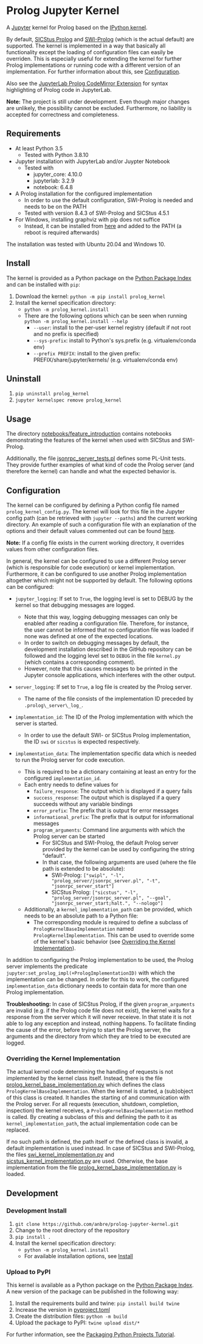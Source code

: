 
# Prolog Jupyter Kernel

A [Jupyter](https://jupyter.org/) kernel for Prolog based on the [IPython kernel](https://github.com/ipython/ipykernel).

By default, [SICStus Prolog](https://sicstus.sics.se/) and [SWI-Prolog](https://www.swi-prolog.org/) (which is the actual default) are supported. The kernel is implemented in a way that basically all functionality except the loading of configuration files can easily be overriden. This is especially useful for extending the kernel for further Prolog implementations or running code with a different version of an implementation. For further information about this, see [Configuration](#configuration).

Also see the [JupyterLab Prolog CodeMirror Extension](https://github.com/anbre/jupyterlab-prolog-codemirror-extension) for syntax highlighting of Prolog code in JupyterLab.

**Note:** The project is still under development. Even though major changes are unlikely, the possibility cannot be excluded. Furthermore, no liability is accepted for correctness and completeness.


## Requirements

- At least Python 3.5
  - Tested with Python 3.8.10
- Jupyter installation with JupyterLab and/or Juypter Notebook
  - Tested with
    - jupyter_core: 4.10.0
    - jupyterlab: 3.2.9
    - notebook: 6.4.8
- A Prolog installation for the configured implementation
  - In order to use the default configuration, SWI-Prolog is needed and needs to be on the PATH
  - Tested with version 8.4.3 of SWI-Prolog and SICStus 4.5.1
- For Windows, installing graphviz with pip does not suffice
  - Instead, it can be installed from [here](https://graphviz.org/download/) and added to the PATH (a reboot is required afterwards)

The installation was tested with Ubuntu 20.04 and Windows 10.


## Install

The kernel is provided as a Python package on the [Python Package Index](https://pypi.org/) and can be installed with `pip`:
1. Download the kernel:
  `python -m pip install prolog_kernel`
2. Install the kernel specification directory:
    - `python -m prolog_kernel.install`
    - There are the following options which can be seen when running `python -m prolog_kernel.install --help`
      - `--user`: install to the per-user kernel registry (default if not root and no prefix is specified)
      - `--sys-prefix`: install to Python's sys.prefix (e.g. virtualenv/conda env)
      - `--prefix PREFIX`: install to the given prefix: PREFIX/share/jupyter/kernels/ (e.g. virtualenv/conda env)


## Uninstall
1. `pip uninstall prolog_kernel`
2. `jupyter kernelspec remove prolog_kernel`


## Usage

The directory [notebooks/feature_introduction](./notebooks/feature_introduction) contains notebooks demonstrating the features of the kernel when used with SICStus and SWI-Prolog.

Additionally, the file [jsonrpc_server_tests.pl](./prolog_server/jsonrpc_server_tests.pl) defines some PL-Unit tests.
They provide further examples of what kind of code the Prolog server (and therefore the kernel) can handle and what the expected behavior is.


## Configuration

The kernel can be configured by defining a Python config file named `prolog_kernel_config.py`. The kernel will look for this file in the Jupyter config path (can be retrieved with `jupyter --paths`) and the current working directory. An example of such a configuration file with an explanation of the options and their default values commented out can be found [here](./prolog_kernel/prolog_kernel_config.py).

**Note:** If a config file exists in the current working directory, it overrides values from other configuration files.



In general, the kernel can be configured to use a different Prolog server (which is responsible for code execution) or kernel implementation. Furthermore, it can be configured to use another Prolog implementation altogether which might not be supported by default. The following options can be configured:
- `jupyter_logging`: If set to `True`, the logging level is set to DEBUG by the kernel so that debugging messages are logged.
  - Note that this way, logging debugging messages can only be enabled after reading a configuration file. Therefore, for instance, the user cannot be informed that no configuration file was loaded if none was defined at one of the expected locations.
  - In order to switch on debugging messages by default, the development installation described in the GitHub repository can be followed and the logging level set to `DEBUG` in the file `kernel.py` (which contains a corresponding comment).
  - However, note that this causes messages to be printed in the Jupyter console applications, which interferes with the other output.

- `server_logging`: If set to `True`, a log file is created by the Prolog server.
  - The name of the file consists of the implementation ID preceded by `.prolog\_server\_log_`.
- `implementation_id`: The ID of the Prolog implementation with which the server is started.
  - In order to use the default SWI- or SICStus Prolog implementation, the ID `swi` or `sicstus` is expected respectively.
- `implementation_data`: The implementation specific data which is needed to run the Prolog server for code execution.
  - This is required to be a dictionary containing at least an entry for the configured `implementation_id`.
  - Each entry needs to define values for
    - `failure_response`: The output which is displayed if a query fails
    - `success_response`: The output which is displayed if a query succeeds without any variable bindings
    - `error_prefix`: The prefix that is output for error messages
    - `informational_prefix`: The prefix that is output for informational messages
    - `program_arguments`: Command line arguments with which the Prolog server can be started
      - For SICStus and SWI-Prolog, the default Prolog server provided by the kernel can be used by configuring the string "default".
      - In that case, the following arguments are used (where the file path is extended to be absolute):
        - SWI-Prolog:     `["swipl", "-l", "prolog_server/jsonrpc_server.pl", "-t", "jsonrpc_server_start"]`
        - SICStus Prolog: `["sicstus", "-l", "prolog_server/jsonrpc_server.pl", "--goal", "jsonrpc_server_start;halt.", "--nologo"]`
  - Additionally, a `kernel_implementation_path` can be provided, which needs to be an absolute path to a Python file:
    - The corresponding module is required to define a subclass of `PrologKernelBaseImplementation` named `PrologKernelImplementation`. This can be used to override some of the kernel's basic behavior (see [Overriding the Kernel Implementation](#overriding-the-kernel-implementation)).

In addition to configuring the Prolog implementation to be used, the Prolog server implements the predicate `jupyter:set_prolog_impl(+PrologImplementationID)` with which the implementation can be changed. In order for this to work, the configured `implementation_data` dictionary needs to contain data for more than one Prolog implementation.


**Troubleshooting:**
In case of SICStus Prolog, if the given `program_arguments` are invalid (e.g. if the Prolog code file does not exist), the kernel waits for a response from the server which it will never receieve. In that state it is not able to log any exception and instead, nothing happens.
To facilitate finding the cause of the error, before trying to start the Prolog server, the arguments and the directory from which they are tried to be executed are logged.


### Overriding the Kernel Implementation

The actual kernel code determining the handling of requests is not implemented by the kernel class itself. Instead, there is the file [prolog_kernel_base_implementation.py](./prolog_kernel/prolog_kernel_base_implementation.py) which defines the class `PrologKernelBaseImplementation`. When the kernel is started, a (sub)object of this class is created. It handles the starting of and communication with the Prolog server. For all requests (execution, shutdown, completion, inspection) the kernel receives, a `PrologKernelBaseImplementation` method is called. By creating a subclass of this and defining the path to it as `kernel_implementation_path`, the actual implementation code can be replaced.

If no such path is defined, the path itself or the defined class is invalid, a default implementation is used instead. In case of SICStus and SWI-Prolog, the files [swi_kernel_implementation.py](./prolog_kernel/swi_kernel_implementation.py) and [sicstus_kernel_implementation.py](./prolog_kernel/sicstus_kernel_implementation.py) are used. Otherwise, the base implementation from the file [prolog_kernel_base_implementation.py](./prolog_kernel/prolog_kernel_base_implementation.py) is loaded.


## Development

### Development Install

1. `git clone https://github.com/anbre/prolog-jupyter-kernel.git`
2. Change to the root directory of the repository
3. `pip install .`
4. Install the kernel specification directory:
    - `python -m prolog_kernel.install`
    - For available installation options, see [Install](#install)


### Upload to PyPI

This kernel is available as a Python package on the [Python Package Index](https://pypi.org/). A new version of the package can be published in the following way:
1. Install the requirements build and twine:
  `pip install build twine`
2. Increase the version in [pyproject.toml](./pyproject.toml)
3. Create the distribution files:
  `python -m build`
4. Upload the package to PyPI:
  `twine upload dist/*`

For further information, see the [Packaging Python Projects Tutorial](https://packaging.python.org/en/latest/tutorials/packaging-projects/).
